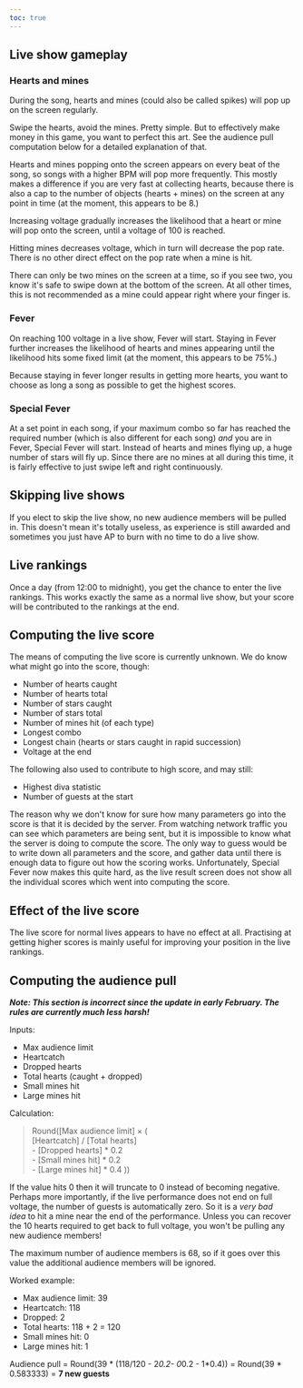 ```yaml
---
toc: true
---
```


## Live show gameplay

### Hearts and mines

During the song, hearts and mines (could also be called spikes) will pop up on the screen regularly.

Swipe the hearts, avoid the mines. Pretty simple. But to effectively make money in this game, you want to perfect this art. See the audience pull computation below for a detailed explanation of that.

Hearts and mines popping onto the screen appears on every beat of the song, so songs with a higher BPM will pop more frequently. This mostly makes a difference if you are very fast at collecting hearts, because there is also a cap to the number of objects (hearts + mines) on the screen at any point in time (at the moment, this appears to be 8.)

Increasing voltage gradually increases the likelihood that a heart or mine will pop onto the screen, until a voltage of 100 is reached.

Hitting mines decreases voltage, which in turn will decrease the pop rate. There is no other direct effect on the pop rate when a mine is hit.

There can only be two mines on the screen at a time, so if you see two, you know it's safe to swipe down at the bottom of the screen. At all other times, this is not recommended as a mine could appear right where your finger is.

### Fever

On reaching 100 voltage in a live show, Fever will start. Staying in Fever further increases the likelihood of hearts and mines appearing until the likelihood hits some fixed limit (at the moment, this appears to be 75%.)

Because staying in fever longer results in getting more hearts, you want to choose as long a song as possible to get the highest scores.

### Special Fever

At a set point in each song, if your maximum combo so far has reached the required number (which is also different for each song) _and_ you are in Fever, Special Fever will start. Instead of hearts and mines flying up, a huge number of stars will fly up. Since there are no mines at all during this time, it is fairly effective to just swipe left and right continuously.

## Skipping live shows

If you elect to skip the live show, no new audience members will be pulled in. This doesn't mean it's totally useless, as experience is still awarded and sometimes you just have AP to burn with no time to do a live show.

## Live rankings

Once a day (from 12:00 to midnight), you get the chance to enter the live rankings. This works exactly the same as a normal live show, but your score will be contributed to the rankings at the end.

## Computing the live score

The means of computing the live score is currently unknown. We do know what might go into the score, though:

- Number of hearts caught
- Number of hearts total
- Number of stars caught
- Number of stars total
- Number of mines hit (of each type)
- Longest combo
- Longest chain (hearts or stars caught in rapid succession)
- Voltage at the end

The following also used to contribute to high score, and may still:

- Highest diva statistic
- Number of guests at the start

The reason why we don't know for sure how many parameters go into the score is that it is decided by the server. From watching network traffic you can see which parameters are being sent, but it is impossible to know what the server is doing to compute the score. The only way to guess would be to write down all parameters and the score, and gather data until there is enough data to figure out how the scoring works. Unfortunately, Special Fever now makes this quite hard, as the live result screen does not show all the individual scores which went into computing the score.

## Effect of the live score

The live score for normal lives appears to have no effect at all. Practising at getting higher scores is mainly useful for improving your position in the live rankings.

## Computing the audience pull

**_Note: This section is incorrect since the update in early February. The rules are currently much less harsh!_**

Inputs:

- Max audience limit
- Heartcatch
- Dropped hearts
- Total hearts (caught + dropped)
- Small mines hit
- Large mines hit

Calculation:

> Round([Max audience limit] × ( <br/>
> [Heartcatch] / [Total hearts] <br/>
> \- [Dropped hearts] * 0.2 <br/>
> \- [Small mines hit] * 0.2<br/>
> \- [Large mines hit] * 0.4
> ))

If the value hits 0 then it will truncate to 0 instead of becoming negative. Perhaps more importantly, if the live performance does not end on full voltage, the number of guests is automatically zero. So it is a _very bad idea_ to hit a mine near the end of the performance. Unless you can recover the 10 hearts required to get back to full voltage, you won't be pulling any new audience members!

The maximum number of audience members is 68, so if it goes over this value the additional audience members will be ignored.

Worked example:

- Max audience limit: 39
- Heartcatch: 118
- Dropped: 2
- Total hearts: 118 + 2 = 120
- Small mines hit: 0
- Large mines hit: 1

Audience pull = Round(39 * (118/120 - 2*0.2- 0*0.2 - 1*0.4)) = Round(39 * 0.583333) = **7 new guests**

